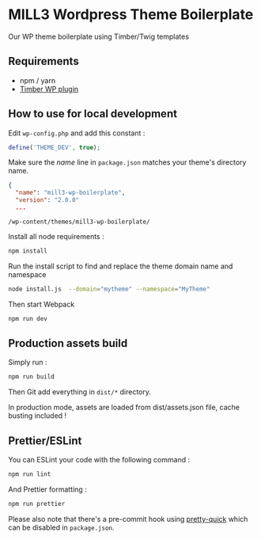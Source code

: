 # MILL3 Wordpress Theme Boilerplate

Our WP theme boilerplate using Timber/Twig templates

## Requirements

- npm / yarn
- [Timber WP plugin](https://github.com/timber/timber/)

## How to use for local development

Edit `wp-config.php` and add this constant :

```php
define('THEME_DEV', true);
```

Make sure the _name_ line in `package.json` matches your theme's directory name.

```json
{
  "name": "mill3-wp-boilerplate",
  "version": "2.0.0"
  ...
```

```
/wp-content/themes/mill3-wp-boilerplate/
```

Install all node requirements :

```bash
npm install
```

Run the install script to find and replace the theme domain name and namespace

```bash
node install.js  --domain="mytheme" --namespace="MyTheme"
```

Then start Webpack

```bash
npm run dev
```

## Production assets build

Simply run :

```bash
npm run build
```

Then Git add everything in `dist/*` directory.

In production mode, assets are loaded from dist/assets.json file, cache busting included !

## Prettier/ESLint

You can ESLint your code with the following command :

```bash
npm run lint
```

And Prettier formatting :

```bash
npm run prettier
```

Please also note that there's a pre-commit hook using [pretty-quick](https://github.com/azz/pretty-quick) which can be disabled in `package.json`.

<!-- "babel-node": "babel-node",
"lint": "eslint --fix ./src/js",
"prettier": "prettier-eslint ./src/js/*/*.js ./src/scss/**/*.scss --write",
"build_doc": "sassdoc src/scss/**/*.scss",
"dev": "export NODE_ENV=development && webpack-dev-server",
"monitor": "export NODE_ENV=development && webpack-dashboard",
"build": "export NODE_ENV=production && ./node_modules/webpack/bin/webpack.js --config webpack.config.babel.js" -->
